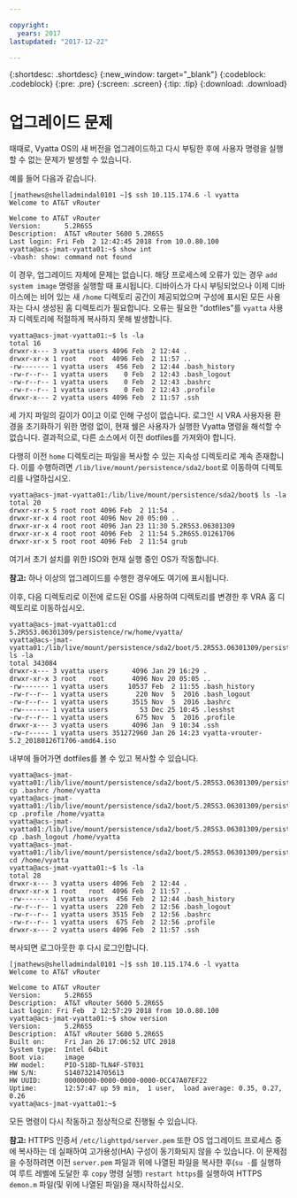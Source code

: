```yaml
---

copyright:
  years: 2017
lastupdated: "2017-12-22"

---
```


{:shortdesc: .shortdesc}
{:new_window: target="_blank"}
{:codeblock: .codeblock}
{:pre: .pre}
{:screen: .screen}
{:tip: .tip}
{:download: .download}

# 업그레이드 문제
때때로, Vyatta OS의 새 버전을 업그레이드하고 다시 부팅한 후에 사용자 명령을 실행할 수 없는 문제가 발생할 수 있습니다.

예를 들어 다음과 같습니다.

```
[jmathews@shelladmindal0101 ~]$ ssh 10.115.174.6 -l vyatta
Welcome to AT&T vRouter

Welcome to AT&T vRouter
Version:      5.2R6S5
Description:  AT&T vRouter 5600 5.2R6S5
Last login: Fri Feb  2 12:42:45 2018 from 10.0.80.100
vyatta@acs-jmat-vyatta01:~$ show int
-vbash: show: command not found
```

이 경우, 업그레이드 자체에 문제는 없습니다. 해당 프로세스에 오류가 있는 경우 `add system image` 명령을 실행할 때 표시됩니다. 디바이스가 다시 부팅되었으나 이제 디바이스에는 비어 있는 새 `/home` 디렉토리 공간이 제공되었으며 구성에 표시된 모든 사용자는 다시 생성된 홈 디렉토리가 필요합니다. 오류는 필요한 "dotfiles"를 `vyatta` 사용자 디렉토리에 적절하게 복사하지 못해 발생합니다.

```
vyatta@acs-jmat-vyatta01:~$ ls -la
total 16
drwxr-x--- 3 vyatta users 4096 Feb  2 12:44 .
drwxr-xr-x 1 root   root  4096 Feb  2 11:57 ..
-rw------- 1 vyatta users  456 Feb  2 12:44 .bash_history
-rw-r--r-- 1 vyatta users    0 Feb  2 12:43 .bash_logout
-rw-r--r-- 1 vyatta users    0 Feb  2 12:43 .bashrc
-rw-r--r-- 1 vyatta users    0 Feb  2 12:43 .profile
drwxr-x--- 2 vyatta users 4096 Feb  2 11:57 .ssh
```

세 가지 파일의 길이가 0이고 이로 인해 구성이 없습니다. 로그인 시 VRA 사용자용 환경을 초기화하기 위한 명령 없이, 현재 쉘은 사용자가 실행한 Vyatta 명령을 해석할 수 없습니다. 결과적으로, 다른 소스에서 이전 dotfiles를 가져와야 합니다.

다행히 이전 `home` 디렉토리는 파일을 복사할 수 있는 지속성 디렉토리로 계속 존재합니다. 이를 수행하려면 `/lib/live/mount/persistence/sda2/boot`로 이동하여 디렉토리를 나열하십시오.

```
vyatta@acs-jmat-vyatta01:/lib/live/mount/persistence/sda2/boot$ ls -la
total 20
drwxr-xr-x 5 root root 4096 Feb  2 11:54 .
drwxr-xr-x 4 root root 4096 Nov 20 05:00 ..
drwxr-xr-x 4 root root 4096 Jan 23 11:30 5.2R5S3.06301309
drwxr-xr-x 4 root root 4096 Feb  2 11:54 5.2R6S5.01261706
drwxr-xr-x 5 root root 4096 Feb  2 11:54 grub
```

여기서 초기 설치를 위한 ISO와 현재 실행 중인 OS가 작동합니다. 

**참고:** 하나 이상의 업그레이드를 수행한 경우에도 여기에 표시됩니다.

이후, 다음 디렉토리로 이전에 로드된 OS를 사용하여 디렉토리를 변경한 후 VRA 홈 디렉토리로 이동하십시오.

```
vyatta@acs-jmat-vyatta01:cd 5.2R5S3.06301309/persistence/rw/home/vyatta/
vyatta@acs-jmat-vyatta01:/lib/live/mount/persistence/sda2/boot/5.2R5S3.06301309/persistence/rw/home/vyatta$ ls -la
total 343084
drwxr-x--- 3 vyatta users      4096 Jan 29 16:29 .
drwxr-xr-x 3 root   root       4096 Nov 20 05:05 ..
-rw------- 1 vyatta users     10537 Feb  2 11:55 .bash_history
-rw-r--r-- 1 vyatta users       220 Nov  5  2016 .bash_logout
-rw-r--r-- 1 vyatta users      3515 Nov  5  2016 .bashrc
-rw------- 1 vyatta users        53 Dec 25 10:45 .lesshst
-rw-r--r-- 1 vyatta users       675 Nov  5  2016 .profile
drwxr-x--- 3 vyatta users      4096 Jan  9 10:34 .ssh
-rw-r----- 1 vyatta users 351272960 Jan 26 14:23 vyatta-vrouter-5.2_20180126T1706-amd64.iso
```

내부에 들어가면 dotfiles를 볼 수 있고 복사할 수 있습니다.

```
vyatta@acs-jmat-vyatta01:/lib/live/mount/persistence/sda2/boot/5.2R5S3.06301309/persistence/rw/home/vyatta$ cp .bashrc /home/vyatta
vyatta@acs-jmat-vyatta01:/lib/live/mount/persistence/sda2/boot/5.2R5S3.06301309/persistence/rw/home/vyatta$ cp .profile /home/vyatta
vyatta@acs-jmat-vyatta01:/lib/live/mount/persistence/sda2/boot/5.2R5S3.06301309/persistence/rw/home/vyatta$ cp .bash_logout /home/vyatta
vyatta@acs-jmat-vyatta01:/lib/live/mount/persistence/sda2/boot/5.2R5S3.06301309/persistence/rw/home/vyatta$ cd /home/vyatta
vyatta@acs-jmat-vyatta01:~$ ls -la
total 28
drwxr-x--- 3 vyatta users 4096 Feb  2 12:44 .
drwxr-xr-x 1 root   root  4096 Feb  2 11:57 ..
-rw------- 1 vyatta users  456 Feb  2 12:44 .bash_history
-rw-r--r-- 1 vyatta users  220 Feb  2 12:56 .bash_logout
-rw-r--r-- 1 vyatta users 3515 Feb  2 12:56 .bashrc
-rw-r--r-- 1 vyatta users  675 Feb  2 12:56 .profile
drwxr-x--- 2 vyatta users 4096 Feb  2 11:57 .ssh
```

복사되면 로그아웃한 후 다시 로그인합니다.

```
[jmathews@shelladmindal0101 ~]$ ssh 10.115.174.6 -l vyatta
Welcome to AT&T vRouter

Welcome to AT&T vRouter
Version:      5.2R6S5
Description:  AT&T vRouter 5600 5.2R6S5
Last login: Fri Feb  2 12:57:29 2018 from 10.0.80.100
vyatta@acs-jmat-vyatta01:~$ show version
Version:      5.2R6S5
Description:  AT&T vRouter 5600 5.2R6S5
Built on:     Fri Jan 26 17:06:52 UTC 2018
System type:  Intel 64bit
Boot via:     image
HW model:     PIO-518D-TLN4F-ST031
HW S/N:       S14073214705613
HW UUID:      00000000-0000-0000-0000-0CC47A07EF22
Uptime:       12:57:47 up 59 min,  1 user,  load average: 0.35, 0.27, 0.26
vyatta@acs-jmat-vyatta01:~$
```
모든 명령이 다시 작동하고 정상적으로 진행될 수 있습니다.

**참고:** HTTPS 인증서 `/etc/lighttpd/server.pem` 또한 OS 업그레이드 프로세스 중에 복사하는 데 실패하여 고가용성(HA) 구성이 동기화되지 않을 수 있습니다. 이 문제점을 수정하려면 이전 `server.pem` 파일과 위에 나열된 파일을 복사한 후(`su -`를 실행하여 루트 레벨에 도달한 후 `copy` 명령 실행) `restart https`를 실행하여 HTTPS `demon.m` 파일(및 위에 나열된 파일)을 재시작하십시오.
